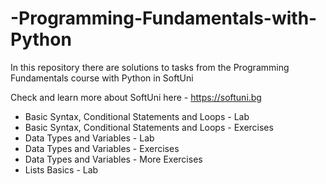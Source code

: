 # -Programming-Fundamentals-with-Python
In this repository there are solutions to tasks from the Programming Fundamentals course with Python in SoftUni

Check and learn more about SoftUni here - https://softuni.bg

- Basic Syntax, Conditional Statements and Loops - Lab
- Basic Syntax, Conditional Statements and Loops - Exercises
- Data Types and Variables - Lab
- Data Types and Variables - Exercises
- Data Types and Variables - More Exercises
- Lists Basics - Lab
